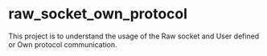# raw_socket_own_protocol
This project is to understand the usage of the Raw socket and User defined or Own protocol communication.
